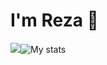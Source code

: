 # I'm Reza 👋

<img src="https://git.io/streak-stats"><img src="https://streak-stats.demolab.com?user=rezam&theme=graywhite" alt="My stats" />
